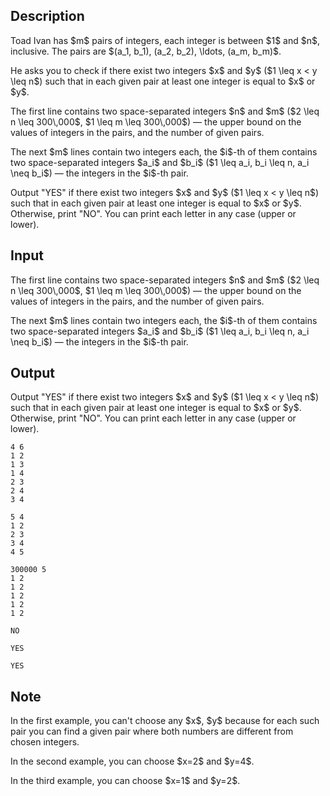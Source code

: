 ## Description

<div><p>Toad Ivan has $m$ pairs of integers, each integer is between $1$ and $n$, inclusive. The pairs are $(a_1, b_1), (a_2, b_2), \ldots, (a_m, b_m)$. </p><p>He asks you to check if there exist two integers $x$ and $y$ ($1 \leq x &lt; y \leq n$) such that in each given pair at least one integer is equal to $x$ or $y$.</p></div><div class="input-specification"><p>The first line contains two space-separated integers $n$ and $m$ ($2 \leq n \leq 300\,000$, $1 \leq m \leq 300\,000$)&nbsp;— the upper bound on the values of integers in the pairs, and the number of given pairs.</p><p>The next $m$ lines contain two integers each, the $i$-th of them contains two space-separated integers $a_i$ and $b_i$ ($1 \leq a_i, b_i \leq n, a_i \neq b_i$)&nbsp;— the integers in the $i$-th pair.</p></div><div class="output-specification"><p>Output "<span class="tex-font-style-tt">YES</span>" if there exist two integers $x$ and $y$ ($1 \leq x &lt; y \leq n$) such that in each given pair at least one integer is equal to $x$ or $y$. Otherwise, print "<span class="tex-font-style-tt">NO</span>". You can print each letter in any case (upper or lower).</p></div>

## Input

<p>The first line contains two space-separated integers $n$ and $m$ ($2 \leq n \leq 300\,000$, $1 \leq m \leq 300\,000$)&nbsp;— the upper bound on the values of integers in the pairs, and the number of given pairs.</p><p>The next $m$ lines contain two integers each, the $i$-th of them contains two space-separated integers $a_i$ and $b_i$ ($1 \leq a_i, b_i \leq n, a_i \neq b_i$)&nbsp;— the integers in the $i$-th pair.</p>

## Output

<p>Output "<span class="tex-font-style-tt">YES</span>" if there exist two integers $x$ and $y$ ($1 \leq x &lt; y \leq n$) such that in each given pair at least one integer is equal to $x$ or $y$. Otherwise, print "<span class="tex-font-style-tt">NO</span>". You can print each letter in any case (upper or lower).</p>





```input1
4 6
1 2
1 3
1 4
2 3
2 4
3 4
```




```input2
5 4
1 2
2 3
3 4
4 5
```




```input3
300000 5
1 2
1 2
1 2
1 2
1 2
```




```output1
NO
```




```output2
YES
```




```output3
YES
```



## Note

<p>In the first example, you can't choose any $x$, $y$ because for each such pair you can find a given pair where both numbers are different from chosen integers.</p><p>In the second example, you can choose $x=2$ and $y=4$.</p><p>In the third example, you can choose $x=1$ and $y=2$.</p>

